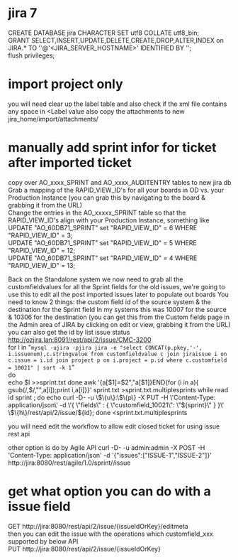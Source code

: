 # jira 7
CREATE DATABASE jira CHARACTER SET utf8 COLLATE utf8_bin;  
GRANT SELECT,INSERT,UPDATE,DELETE,CREATE,DROP,ALTER,INDEX on JIRA.* TO '<USERNAME>'@'<JIRA_SERVER_HOSTNAME>' IDENTIFIED BY '<PASSWORD>';  
flush privileges;


# import project only
you will need clear up the label table and also check if the xml file contains any space in <Label value
also copy the attachments to new jira_home/import/attachments/

# manually add sprint infor for ticket after imported ticket
copy over AO_xxxx_SPRINT and AO_xxxx_AUDITENTRY tables to new jira db  
Grab a mapping of the RAPID_VIEW_ID's for all your boards in OD vs. your Production Instance (you can grab this by navigating to the board & grabbing it from the URL)  
Change the entries in the AO_xxxxx_SPRINT table so that the RAPID_VIEW_ID's align with your Production Instance, something like  
UPDATE "AO_60DB71_SPRINT" set "RAPID_VIEW_ID" = 6 WHERE "RAPID_VIEW_ID" = 3;  
UPDATE "AO_60DB71_SPRINT" set "RAPID_VIEW_ID" = 5 WHERE "RAPID_VIEW_ID" = 12;  
UPDATE "AO_60DB71_SPRINT" set "RAPID_VIEW_ID" = 4 WHERE "RAPID_VIEW_ID" = 13;  

Back on the Standalone system we now need to grab all the customfieldvalues for all the Sprint fields for the old issues,   we're going to use this to edit all the post imported issues later to populate out boards
You need to know 2 things: the custom field id of the source system & the destination for the Sprint field
In my systems this was 10007 for the source & 10306 for the destination (you can get this from the Custom fields page in the Admin area of JIRA by clicking on edit or view, grabbing it from the URL)   
you can also get the id by list issue status http://ozjira.lan:8091/rest/api/2/issue/CMC-3200  
for l in  "`mysql -ujira -pjira jira -e "select CONCAT(p.pkey,'-', i.issuenum),c.stringvalue from customfieldvalue c join jiraissue i on c.issue = i.id join project p on i.project = p.id where c.customfield = 10021" | sort -k 1`"  
do  
echo $l >>sprint.txt  
done  
awk '{a[$1]=$2","a[$1]}END{for (i in a){ gsub(/,$/,"",a[i]);print i,a[i]}}' sprint.txt >sprint.txt.multiplesprints  
while read id sprint ; do echo curl -D- -u \$\{u\}:\$\{p\} -X PUT -H \'Content-Type: application/json\' -d \'{ \"fields\" : { \"customfield_10021\": \"${sprint}\" } }\' \$\{h\}/rest/api/2/issue/${id}; done <sprint.txt.multiplesprints  

you will need edit the workflow to allow edit closed ticket for using issue rest api  


other option is do by Agile API curl -D- -u admin:admin -X POST -H 'Content-Type: application/json' -d '{"issues":["ISSUE-1","ISSUE-2"]}' http://jira:8080/rest/agile/1.0/sprint/<Sprint ID>/issue


# get what option you can do with a issue field
GET http://jira:8080/rest/api/2/issue/{issueIdOrKey}/editmeta  
then you can edit the issue with the operations which customfield_xxx supported by below API  
PUT http://jira:8080/rest/api/2/issue/{issueIdOrKey}
